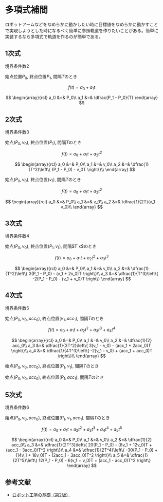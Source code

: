 # 多項式補間
ロボットアームなどをなめらかに動かしたい時に目標値をなめらかに動かすことで実現しようとした時になるべく簡単に参照軌道を作りたいことがある。簡単に実装するなら多項式で軌道を作るのが簡単である。

## 1次式

境界条件数2

始点位置$P_0$, 終点位置$P_1$, 間隔$T$のとき

$$
f(t) = a_0 + a_1 t
$$

$$
\begin{array}{rcl}
a_0 &=& P_0\\
a_1 &=& \dfrac{P_1 - P_0}{T}
\end{array}
$$

## 2次式

境界条件数3

始点$(P_0, v_0)$, 終点位置$(P_1)$, 間隔$T$のとき

$$
f(t) = a_0 + a_1 t + a_2 t^2
$$

$$
\begin{array}{rcl}
a_0 &=& P_0\\
a_1 &=& v_0\\
a_2 &=& \dfrac{1}{T^2}\left\{ (P_1 - P_0) - v_0T \right\}\\
\end{array}
$$

始点$(P_0, v_0)$, 終点位置$(v_1)$, 間隔$T$のとき

$$
f(t) = a_0 + a_1 t + a_2 t^2
$$

$$
\begin{array}{rcl}
a_0 &=& P_0\\
a_1 &=& v_0\\
a_2 &=& \dfrac{1}{2T}(v_1 - v_0)\\
\end{array}
$$

## 3次式

境界条件数4

始点$(P_0, v_0)$, 終点位置$(P_1, v_1)$, 間隔$T`x$のとき

$$
f(t) = a_0 + a_1 t + a_2 t^2 + a_3 t^3
$$

$$
\begin{array}{rcl}
a_0 &=& P_0\\
a_1 &=& v_0\\
a_2 &=& \dfrac{1}{T^2}\left\{ 3(P_1 - P_0) - (v_1 + 2v_0)T \right\}\\
a_3 &=& \dfrac{1}{T^3}\left\{ -2(P_1 - P_0) - (v_1 + v_0)T \right\}
\end{array}
$$

## 4次式

境界条件数5

始点$(P_0, v_0, acc_0)$, 終点位置$(v_1, acc_1)$, 間隔$T$のとき

$$
f(t) = a_0 + a_1 t + a_2 t^2 + a_3 t^3 + a_4 t^4
$$

$$
\begin{array}{rcl}
a_0 &=& P_0\\
a_1 &=& v_0\\
a_2 &=& \dfrac{1}{2} acc_0\\
a_3 &=& \dfrac{1}{3T^2}\left\{ 3(v_1 - v_0) - (acc_1 + 2acc_0)T \right\}\\
a_4 &=& \dfrac{1}{4T^3}\left\{ -2(v_1 - v_0) + (acc_1 + acc_0)T \right\}\\
\end{array}
$$

始点$(P_0, v_0, acc_0)$, 終点位置$(P_1, v_1)$, 間隔$T$のとき

始点$(P_0, v_0, acc_0)$, 終点位置$(P_1, acc_1)$, 間隔$T$のとき

## 5次式

境界条件数6

始点$(P_0, v_0, acc_0)$, 終点位置$(P_1, v_1, acc_1)$, 間隔$T$のとき

$$
f(t) = a_0 + a_1 t + a_2 t^2 + a_3 t^3 + a_4 t^4 + a_5 t^5
$$

$$
\begin{array}{rcl}
a_0 &=& P_0\\
a_1 &=& v_0\\
a_2 &=& \dfrac{1}{2} acc_0\\
a_3 &=& \dfrac{1}{2T^3}\left\{ 20(P_1 - P_0) - (8v_1 + 12v_0)T + (acc_1 - 3acc_0)T^2 \right\}\\
a_4 &=& \dfrac{1}{2T^4}\left\{ -30(P_1 - P_0) + (14v_1 + 16v_0)T -    (2acc_1 - 3acc_0)T^2 \right\}\\
a_5 &=& \dfrac{1}{2T^5}\left\{ 12(P_1 - P_0) - 6(v_1 + v_0)T +    (acc_1 - acc_0)T^2 \right\}
\end{array}
$$

## 参考文献
- [ロボット工学の基礎（第2版）](https://www.morikita.co.jp/books/book/2321)